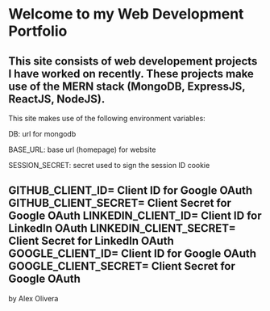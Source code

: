 Welcome to my Web Development Portfolio
=================

This site consists of web developement projects I have worked on recently. These projects make use of the MERN stack (MongoDB, ExpressJS, ReactJS, NodeJS).
------------

This site makes use of the following environment variables:

DB: url for mongodb

BASE_URL: base url (homepage) for website

SESSION_SECRET: secret used to sign the session ID cookie

GITHUB_CLIENT_ID= Client ID for Google OAuth
GITHUB_CLIENT_SECRET= Client Secret for Google OAuth
LINKEDIN_CLIENT_ID= Client ID for LinkedIn OAuth
LINKEDIN_CLIENT_SECRET= Client Secret for LinkedIn OAuth
GOOGLE_CLIENT_ID= Client ID for Google OAuth
GOOGLE_CLIENT_SECRET= Client Secret for Google OAuth
-------------------

by Alex Olivera
